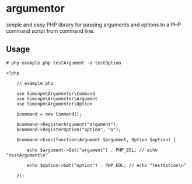 # argumentor

simple and easy PHP library for passing arguments and options to a PHP command script from command line.

## Usage

    # php example.php testArgument -o testOption

    <?php
    
        // example.php

        use Simonpm\Argumentor\Command
        use Simonpm\Argumentor\Argument
        use Simonpm\Argumentor\Option

        $command = new Command();

        $command->RegisterArgument("argument");
        $command->RegisterOption("option", "o");

        $command->Exec(function(Argument $argument, Option $option) {

            echo $argument->Get("argument") . PHP_EOL; // echo "testArgument\n"

            echo $option->Get("option") . PHP_EOL; // echo "testOption\n"

        });
